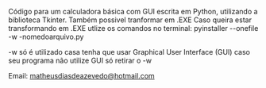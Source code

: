 Código para um calculadora básica com GUI escrita em Python, utilizando a biblioteca Tkinter. Também possivel tranformar em .EXE
Caso queira estar transformando em .EXE utlize os comandos no terminal:
pyinstaller --onefile -w -nomedoarquivo.py

-w só é utilizado casa tenha que usar Graphical User Interface (GUI) caso seu programa não utilize GUI só retirar o -w

Email: matheusdiasdeazevedo@hotmail.com
